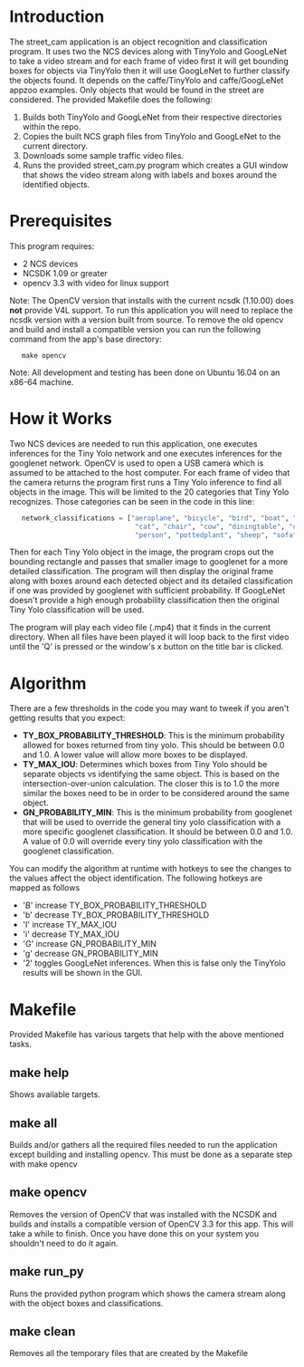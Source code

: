 # Introduction
The street_cam application is an object recognition and classification program.  It uses two the NCS devices along with TinyYolo and GoogLeNet to take a video stream and for each frame of video first it will get bounding boxes for objects via TinyYolo then it will use GoogLeNet to further classify the objects found.  It depends on the caffe/TinyYolo and caffe/GoogLeNet appzoo examples.  Only objects that would be found in the street are considered.
The provided Makefile does the following:
1. Builds both TinyYolo and GoogLeNet from their respective directories within the repo.
2. Copies the built NCS graph files from TinyYolo and GoogLeNet to the current directory.
3. Downloads some sample traffic video files.
3. Runs the provided street_cam.py program which creates a GUI window that shows the video stream along with labels and boxes around the identified objects. 

# Prerequisites
This program requires:
- 2 NCS devices
- NCSDK 1.09 or greater
- opencv 3.3 with video for linux support

Note: The OpenCV version that installs with the current ncsdk (1.10.00) does <strong>not</strong> provide V4L support.  To run this application you will need to replace the ncsdk version with a version built from source.  To remove the old opencv and build and install a compatible version you can run the following command from the app's base directory:
```
   make opencv
```   
Note: All development and testing has been done on Ubuntu 16.04 on an x86-64 machine.


# How it Works
Two NCS devices are needed to run this application, one executes inferences for the Tiny Yolo network and one executes inferences for the googlenet network.  OpenCV is used to open a USB camera which is assumed to be attached to the host computer.  For each frame of video that the camera returns the program first runs a Tiny Yolo inference to find all objects in the image.  This will be limited to the 20 categories that Tiny Yolo recognizes.  Those categories can be seen in the code in this line:

```python
   network_classifications = ["aeroplane", "bicycle", "bird", "boat", "bottle", "bus", "car",
                               "cat", "chair", "cow", "diningtable", "dog", "horse", "motorbike",
                               "person", "pottedplant", "sheep", "sofa", "train","tvmonitor"]
```

Then for each Tiny Yolo object in the image, the program crops out the bounding rectangle and passes that smaller image to googlenet for a more detailed classification. The program will then display the original frame along with boxes around each detected object and its detailed classification if one was provided by googlenet with sufficient probability.  If GoogLeNet doesn't provide a high enough probability classification then the original Tiny Yolo classification will be used.

The program will play each video file (.mp4) that it finds in the current directory. When all files have been played it will loop back to the first video until the 'Q' is pressed or the window's x button on the title bar is clicked.

# Algorithm 
There are a few thresholds in the code you may want to tweek if you aren't getting results that you expect:
- <strong>TY_BOX_PROBABILITY_THRESHOLD</strong>: This is the minimum probability allowed for boxes returned from tiny yolo.  This should be between 0.0 and 1.0.  A lower value will allow more boxes to be displayed.
- <strong>TY_MAX_IOU</strong>: Determines which boxes from Tiny Yolo should be separate objects vs identifying the same object.  This is based on the intersection-over-union calculation.  The closer this is to 1.0 the more similar the boxes need to be in order to be considered around the same object.
- <strong>GN_PROBABILITY_MIN</strong>:  This is the minimum probability from googlenet that will be used to override the general tiny yolo classification with a more specific googlenet classification.  It should be between 0.0 and 1.0.  A value of 0.0 will override every tiny yolo classification with the googlenet classification. 

You can modify the algorithm at runtime with hotkeys to see the changes to the values affect the object identification.  The following hotkeys are mapped as follows
* 'B' increase TY_BOX_PROBABILITY_THRESHOLD
* 'b' decrease TY_BOX_PROBABILITY_THRESHOLD
* 'I' increase TY_MAX_IOU
* 'i' decrease TY_MAX_IOU
* 'G' increase GN_PROBABILITY_MIN
* 'g' decrease GN_PROBABILITY_MIN
* '2' toggles GoogLeNet inferences. When this is false only the TinyYolo results will be shown in the GUI.


# Makefile
Provided Makefile has various targets that help with the above mentioned tasks.

## make help
Shows available targets.

## make all
Builds and/or gathers all the required files needed to run the application except building and installing opencv.  This must be done as a separate step with make opencv

## make opencv
Removes the version of OpenCV that was installed with the NCSDK and builds and installs a compatible version of OpenCV 3.3 for this app. This will take a while to finish. Once you have done this on your system you shouldn't need to do it again.

## make run_py
Runs the provided python program which shows the camera stream along with the object boxes and classifications.

## make clean
Removes all the temporary files that are created by the Makefile
